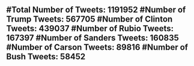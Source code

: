 #Total Number of Tweets: 1191952 
#Number of Trump Tweets: 567705
#Number of Clinton Tweets: 439037
#Number of Rubio Tweets: 167397
#Number of Sanders Tweets: 160835
#Number of Carson Tweets: 89816
#Number of Bush Tweets: 58452
---
